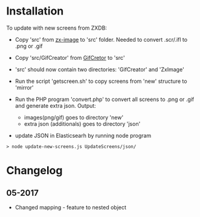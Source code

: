 # Installation
To update with new screens from ZXDB:

* Copy 'src' from [zx-image](https://github.com/moroz1999/zx-image) to 'src' folder. Needed to convert .scr/.ifl to .png or .gif

* Copy 'src/GifCreator' from [GifCretor](https://github.com/moroz1999/GifCreator) to 'src'

* 'src' should now contain two directories: 'GifCreator' and 'ZxImage'

* Run the script 'getscreen.sh' to copy screens from 'new' structure to 'mirror'

* Run the PHP program 'convert.php' to convert all screens to .png or .gif and generate extra json. Output:
	* images(png/gif) goes to directory 'new'
	* extra json (additionals) goes to directory 'json'

* update JSON in Elasticsearh by running node program
````
> node update-new-screens.js UpdateScreens/json/
````

# Changelog
## 05-2017
* Changed mapping - feature to nested object
